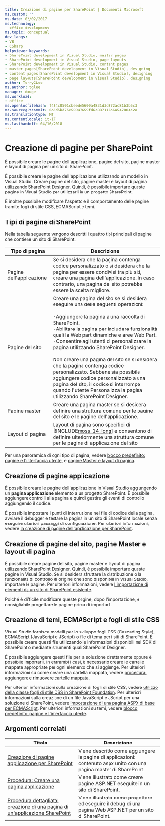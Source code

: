 ```yaml
---
title: Creazione di pagine per SharePoint | Documenti Microsoft
ms.custom: ''
ms.date: 02/02/2017
ms.technology:
- office-development
ms.topic: conceptual
dev_langs:
- VB
- CSharp
helpviewer_keywords:
- SharePoint development in Visual Studio, master pages
- SharePoint development in Visual Studio, page layouts
- SharePoint development in Visual Studio, content pages
- master pages[SharePoint development in Visual Studio], designing
- content pages[SharePoint development in Visual Studio], designing
- page layouts[SharePoint development in Visual Studio], designing
author: TerryGLee
ms.author: tglee
manager: douge
ms.workload:
- office
ms.openlocfilehash: f484c0501cbeede5600a4831d3d872ac81b3b5c3
ms.sourcegitcommit: 6a9d5bd75e50947659fd6c837111a6a547884e2a
ms.translationtype: MT
ms.contentlocale: it-IT
ms.lasthandoff: 04/16/2018
---
```

# <a name="creating-pages-for-sharepoint"></a>Creazione di pagine per SharePoint
  È possibile creare le pagine dell'applicazione, pagine del sito, pagine master e layout di pagina per un sito di SharePoint.  
  
 È possibile creare le pagine dell'applicazione utilizzando un modello in Visual Studio. Creare pagine del sito, pagine master e layout di pagina utilizzando SharePoint Designer. Quindi, è possibile importare queste pagine in Visual Studio per utilizzarli in un progetto SharePoint.  
  
 È inoltre possibile modificare l'aspetto e il comportamento delle pagine tramite fogli di stile CSS, ECMAScript e temi.  
  
## <a name="types-of-sharepoint-pages"></a>Tipi di pagine di SharePoint  
 Nella tabella seguente vengono descritti i quattro tipi principali di pagine che contiene un sito di SharePoint.  
  
|Tipo di pagina|Descrizione|  
|---------------|-----------------|  
|Pagine dell'applicazione|Se si desidera che la pagina contenga codice personalizzato o si desidera che la pagina per essere condivisi tra più siti, creare una pagina dell'applicazione. In caso contrario, una pagina del sito potrebbe essere la scelta migliore.|  
|Pagine del sito|Creare una pagina del sito se si desidera eseguire una delle seguenti operazioni:<br /><br /> -Aggiungere la pagina a una raccolta di SharePoint.<br />-Abilitare la pagina per includere funzionalità quali la Web part dinamiche e aree Web Part.<br />-Consentire agli utenti di personalizzare la pagina utilizzando SharePoint Designer.<br /><br /> Non creare una pagina del sito se si desidera che la pagina contenga codice personalizzato. Sebbene sia possibile aggiungere codice personalizzato a una pagina del sito, il codice si interrompe quando l'utente Personalizza la pagina utilizzando SharePoint Designer.|  
|Pagine master|Creare una pagina master se si desidera definire una struttura comune per le pagine del sito e le pagine dell'applicazione.|  
|Layout di pagina|Layout di pagina sono specifici di [!INCLUDE[moss_14_long](../sharepoint/includes/moss-14-long-md.md)] e consentono di definire ulteriormente una struttura comune per le pagine di applicazione del sito.|  
  
 Per una panoramica di ogni tipo di pagina, vedere [blocco predefinito: pagine e l'interfaccia utente](http://go.microsoft.com/fwlink/?LinkID=182095), e [pagine Master e layout di pagina](http://go.microsoft.com/fwlink/?LinkID=182096).  
  
## <a name="creating-application-pages"></a>Creazione di pagine applicazione  
 È possibile creare le pagine dell'applicazione in Visual Studio aggiungendo un **pagina applicazione** elemento a un progetto SharePoint. È possibile aggiungere controlli alla pagina e quindi gestire gli eventi di controllo aggiungendo il codice.  
  
 È possibile impostare i punti di interruzione nel file di codice della pagina, avviare il debugger e testare la pagina in un sito di SharePoint locale senza eseguire ulteriori passaggi di configurazione. Per ulteriori informazioni, vedere [la creazione di pagine dell'applicazione per SharePoint](../sharepoint/creating-application-pages-for-sharepoint.md).  
  
## <a name="creating-site-pages-master-pages-and-page-layouts"></a>Creazione di pagine del sito, pagine Master e layout di pagina  
 È possibile creare pagine del sito, pagine master e layout di pagina utilizzando SharePoint Designer. Quindi, è possibile importare queste pagine in Visual Studio. Se si desidera sfruttare la distribuzione o la funzionalità di controllo di origine che sono disponibili in Visual Studio, importare le pagine. Per ulteriori informazioni, vedere [l'importazione di elementi da un sito di SharePoint esistente](../sharepoint/importing-items-from-an-existing-sharepoint-site.md).  
  
 Poiché è difficile modificare queste pagine, dopo l'importazione, è consigliabile progettare le pagine prima di importarli.  
  
## <a name="creating-cascading-style-sheets-ecmascript-and-themes"></a>Creazione di temi, ECMAScript e fogli di stile CSS  
 Visual Studio fornisce modelli per lo sviluppo fogli CSS (Cascading Style), ECMAScript (JavaScript e JScript) o file di tema per i siti di SharePoint. È possibile creare questi file utilizzando le informazioni disponibili nel SDK di SharePoint o mediante strumenti quali SharePoint Designer.  
  
 È possibile aggiungere questi file per la soluzione direttamente oppure è possibile importarli. In entrambi i casi, è necessario creare le cartelle mappate appropriate per ogni elemento che si aggiunge. Per ulteriori informazioni su come creare una cartella mappata, vedere [procedura: aggiungere e rimuovere cartelle mappata](../sharepoint/how-to-add-and-remove-mapped-folders.md).  
  
 Per ulteriori informazioni sulla creazione di fogli di stile CSS, vedere [utilizzo della classe fogli di stile CSS in SharePoint Foundation](http://go.microsoft.com/fwlink/?LinkID=182098). Per ulteriori informazioni sulla creazione di un file JavaScript e JScript per una soluzione di SharePoint, vedere [impostazione di una pagina ASPX di base per ECMAScript](http://go.microsoft.com/fwlink/?LinkID=182099). Per ulteriori informazioni su temi, vedere [blocco predefinito: pagine e l'interfaccia utente](http://go.microsoft.com/fwlink/?LinkID=182095).  
  
## <a name="related-topics"></a>Argomenti correlati  
  
|Titolo|Descrizione|  
|-----------|-----------------|  
|[Creazione di pagine applicazione per SharePoint](../sharepoint/creating-application-pages-for-sharepoint.md)|Viene descritto come aggiungere le pagine di applicazioni: contenuto aspx unito con una pagina master di SharePoint.|  
|[Procedura: Creare una pagina applicazione](../sharepoint/how-to-create-an-application-page.md)|Viene illustrato come creare pagine ASP.NET eseguite in un sito di SharePoint.|  
|[Procedura dettagliata: creazione di una pagina di un'applicazione SharePoint](../sharepoint/walkthrough-creating-a-sharepoint-application-page.md)|Viene illustrato come progettare ed eseguire il debug di una pagina Web ASP.NET per un sito di SharePoint.|  
  
  